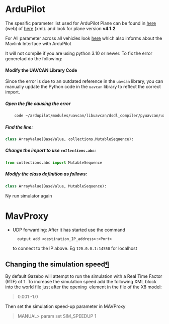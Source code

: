 

# ArduPilot

The spesific parameter list used for ArduPilot Plane can be found in [here](https://ardupilot.org/plane/docs/parameters.html)  (web) of [here](https://autotest.ardupilot.org/Parameters/ArduPlane/apm.pdef.xml) (xml).
and look for plane version **v4.1.2**

For All parameter across all vehicles look [here](https://ardupilot.org/dev/docs/mavlink-get-set-params.html) which also informs about the Mavlink Interface with ArduPilot


It will not compile if you are using python 3.10 or newer. To fix the error generetad do the following:

#### Modify the UAVCAN Library Code

Since the error is due to an outdated reference in the `uavcan` library, you can manually update the Python code in the `uavcan` library to reflect the correct import.

##### Open the file causing the error 

```bash
	code ~/ardupilot/modules/uavcan/libuavcan/dsdl_compiler/pyuavcan/uavcan/transport.py
```
	

 ##### Find the line:
    
    
```python
class ArrayValue(BaseValue, collections.MutableSequence):
```
   
##### Change the import to use `collections.abc`:
    
    
```python
from collections.abc import MutableSequence
```
    
    
##### Modify the class definition as follows:
    
    
```python
class ArrayValue(BaseValue, MutableSequence):
```


Ny run simulator again



# MavProxy

- UDP forwarding:
	After it has started use the command
	
		output add <destination_IP_address>:<Port>
	to connect to the IP above. Eg `120.0.0.1:14550` for localhost



## Changing the simulation speed[¶](https://ardupilot.org/dev/docs/sitl-with-gazebo.html#changing-the-simulation-speed "Link to this heading")

By default Gazebo will attempt to run the simulation with a Real Time Factor (RTF) of 1. To increase the simulation speed add the following XML block into the world file just after the opening <world> element in the file of the X8 model:

> <physics name="1ms" type="ignore">
>   <max_step_size>0.001</max_step_size>
>   <real_time_factor>-1.0</real_time_factor>
> </physics>

Then set the simulation speed-up parameter in MAVProxy

> MANUAL> param set SIM_SPEEDUP 1

